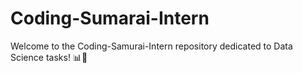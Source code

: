 # Coding-Sumarai-Intern
Welcome to the Coding-Samurai-Intern repository dedicated to Data Science tasks! 📊🔬  
